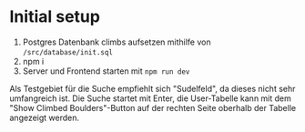 # Initial setup

1. Postgres Datenbank climbs aufsetzen mithilfe von `/src/database/init.sql`
2. npm i
3. Server und Frontend starten mit `npm run dev`

Als Testgebiet für die Suche empfiehlt sich "Sudelfeld", da dieses nicht sehr umfangreich ist.
Die Suche startet mit Enter, die User-Tabelle kann mit dem  "Show Climbed Boulders"-Button auf der rechten Seite oberhalb der Tabelle angezeigt werden.

